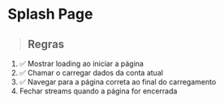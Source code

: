 # Splash Page

> ## Regras
1. ✅  Mostrar loading ao iniciar a página
2. ✅  Chamar o carregar dados da conta atual
3. ✅  Navegar para a página correta ao final do carregamento
4. Fechar streams quando a página for encerrada